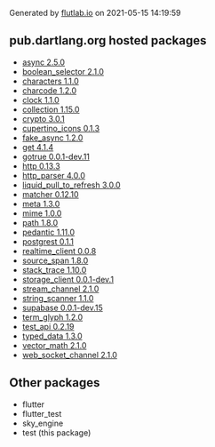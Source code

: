 Generated by [flutlab.io](https://flutlab.io) on 2021-05-15 14:19:59


## pub.dartlang.org hosted packages

 - [async 2.5.0](https://pub.dartlang.org/packages/async/versions/2.5.0)
 - [boolean_selector 2.1.0](https://pub.dartlang.org/packages/boolean_selector/versions/2.1.0)
 - [characters 1.1.0](https://pub.dartlang.org/packages/characters/versions/1.1.0)
 - [charcode 1.2.0](https://pub.dartlang.org/packages/charcode/versions/1.2.0)
 - [clock 1.1.0](https://pub.dartlang.org/packages/clock/versions/1.1.0)
 - [collection 1.15.0](https://pub.dartlang.org/packages/collection/versions/1.15.0)
 - [crypto 3.0.1](https://pub.dartlang.org/packages/crypto/versions/3.0.1)
 - [cupertino_icons 0.1.3](https://pub.dartlang.org/packages/cupertino_icons/versions/0.1.3)
 - [fake_async 1.2.0](https://pub.dartlang.org/packages/fake_async/versions/1.2.0)
 - [get 4.1.4](https://pub.dartlang.org/packages/get/versions/4.1.4)
 - [gotrue 0.0.1-dev.11](https://pub.dartlang.org/packages/gotrue/versions/0.0.1-dev.11)
 - [http 0.13.3](https://pub.dartlang.org/packages/http/versions/0.13.3)
 - [http_parser 4.0.0](https://pub.dartlang.org/packages/http_parser/versions/4.0.0)
 - [liquid_pull_to_refresh 3.0.0](https://pub.dartlang.org/packages/liquid_pull_to_refresh/versions/3.0.0)
 - [matcher 0.12.10](https://pub.dartlang.org/packages/matcher/versions/0.12.10)
 - [meta 1.3.0](https://pub.dartlang.org/packages/meta/versions/1.3.0)
 - [mime 1.0.0](https://pub.dartlang.org/packages/mime/versions/1.0.0)
 - [path 1.8.0](https://pub.dartlang.org/packages/path/versions/1.8.0)
 - [pedantic 1.11.0](https://pub.dartlang.org/packages/pedantic/versions/1.11.0)
 - [postgrest 0.1.1](https://pub.dartlang.org/packages/postgrest/versions/0.1.1)
 - [realtime_client 0.0.8](https://pub.dartlang.org/packages/realtime_client/versions/0.0.8)
 - [source_span 1.8.0](https://pub.dartlang.org/packages/source_span/versions/1.8.0)
 - [stack_trace 1.10.0](https://pub.dartlang.org/packages/stack_trace/versions/1.10.0)
 - [storage_client 0.0.1-dev.1](https://pub.dartlang.org/packages/storage_client/versions/0.0.1-dev.1)
 - [stream_channel 2.1.0](https://pub.dartlang.org/packages/stream_channel/versions/2.1.0)
 - [string_scanner 1.1.0](https://pub.dartlang.org/packages/string_scanner/versions/1.1.0)
 - [supabase 0.0.1-dev.15](https://pub.dartlang.org/packages/supabase/versions/0.0.1-dev.15)
 - [term_glyph 1.2.0](https://pub.dartlang.org/packages/term_glyph/versions/1.2.0)
 - [test_api 0.2.19](https://pub.dartlang.org/packages/test_api/versions/0.2.19)
 - [typed_data 1.3.0](https://pub.dartlang.org/packages/typed_data/versions/1.3.0)
 - [vector_math 2.1.0](https://pub.dartlang.org/packages/vector_math/versions/2.1.0)
 - [web_socket_channel 2.1.0](https://pub.dartlang.org/packages/web_socket_channel/versions/2.1.0)

## Other packages

 - flutter
 - flutter_test
 - sky_engine
 - test (this package)

